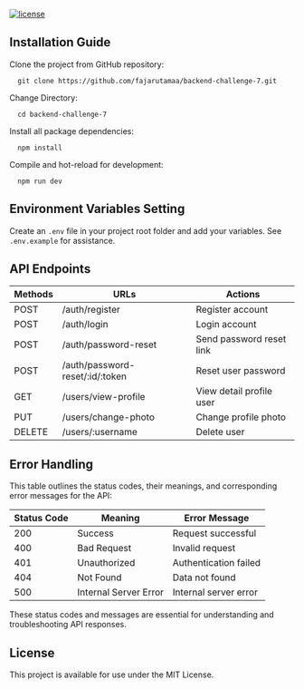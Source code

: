 [![license](https://img.shields.io/github/license/mashape/apistatus.svg?maxAge=2592000)](https://github.com/fajarutamaa/backend-challenge-7/blob/main/.gitignore)

## Installation Guide

Clone the project from GitHub repository:

      git clone https://github.com/fajarutamaa/backend-challenge-7.git

Change Directory:

      cd backend-challenge-7

Install all package dependencies:

      npm install

Compile and hot-reload for development:

      npm run dev

## Environment Variables Setting

Create an `.env` file in your project root folder and add your variables. See `.env.example` for assistance.

## API Endpoints

| Methods | URLs                            | Actions                  |
| ------- | ------------------------------- | ------------------------ |
| POST    | /auth/register                  | Register account         |
| POST    | /auth/login                     | Login account            |
| POST    | /auth/password-reset            | Send password reset link |
| POST    | /auth/password-reset/:id/:token | Reset user password      |
| GET     | /users/view-profile             | View detail profile user |
| PUT     | /users/change-photo             | Change profile photo     |
| DELETE  | /users/:username                | Delete user              |


## Error Handling

This table outlines the status codes, their meanings, and corresponding error messages for the API:

| Status Code | Meaning               | Error Message         |
| ----------- | --------------------- | --------------------- |
| 200         | Success               | Request successful    |
| 400         | Bad Request           | Invalid request       |
| 401         | Unauthorized          | Authentication failed |
| 404         | Not Found             | Data not found        |
| 500         | Internal Server Error | Internal server error |

These status codes and messages are essential for understanding and troubleshooting API responses.

## License

This project is available for use under the MIT License.
